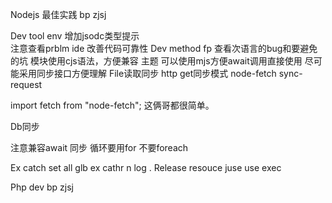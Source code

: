 Nodejs 最佳实践 bp zjsj



Dev tool env 
增加jsodc类型提示  
注意查看prblm ide 改善代码可靠性
Dev method  fp
查看次语言的bug和要避免的坑
模块使用cjs语法，方便兼容
主题 可以使用mjs方便await调用直接使用
尽可能采用同步接口方便理解
File读取同步
http get同步模式 node-fetch  sync-request

import fetch from "node-fetch"; 
这俩哥都很简单。

Db同步



注意兼容await 同步  循环要用for 不要foreach


Ex catch  set all glb ex cathr  n log
. Release resouce juse use exec


Php dev bp zjsj 

